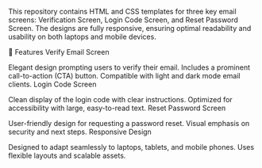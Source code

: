 This repository contains HTML and CSS templates for three key email screens: Verification Screen, Login Code Screen, and Reset Password Screen. The designs are fully responsive, ensuring optimal readability and usability on both laptops and mobile devices.

🎨 Features
Verify Email Screen

Elegant design prompting users to verify their email.
Includes a prominent call-to-action (CTA) button.
Compatible with light and dark mode email clients.
Login Code Screen

Clean display of the login code with clear instructions.
Optimized for accessibility with large, easy-to-read text.
Reset Password Screen

User-friendly design for requesting a password reset.
Visual emphasis on security and next steps.
Responsive Design

Designed to adapt seamlessly to laptops, tablets, and mobile phones.
Uses flexible layouts and scalable assets.
